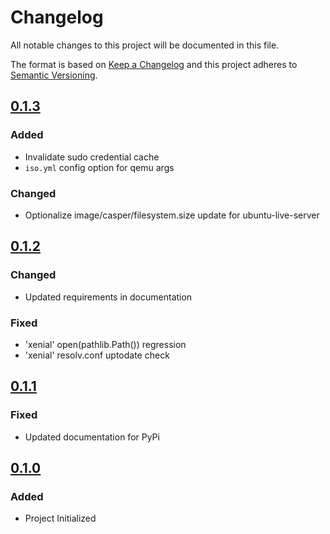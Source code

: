 # Changelog
All notable changes to this project will be documented in this file.

The format is based on [Keep a Changelog](https://keepachangelog.com/en/1.0.0/)
and this project adheres to [Semantic Versioning](https://semver.org/spec/v2.0.0.html).

## [0.1.3]
### Added
- Invalidate sudo credential cache
- `iso.yml` config option for qemu args
### Changed
- Optionalize image/casper/filesystem.size update for ubuntu-live-server

## [0.1.2]
### Changed
- Updated requirements in documentation

### Fixed
- 'xenial' open(pathlib.Path()) regression
- 'xenial' resolv.conf uptodate check

## [0.1.1]
### Fixed
- Updated documentation for PyPi

## [0.1.0]
### Added
- Project Initialized

[0.1.3]: https://git.sr.ht/~lucidone/ryo-iso/tree/0.1.3
[0.1.2]: https://git.sr.ht/~lucidone/ryo-iso/tree/0.1.2
[0.1.1]: https://git.sr.ht/~lucidone/ryo-iso/tree/0.1.1
[0.1.0]: https://git.sr.ht/~lucidone/ryo-iso/tree/0.1.0
[Unreleased]: https://git.sr.ht/~lucidone/ryo-iso/tree

